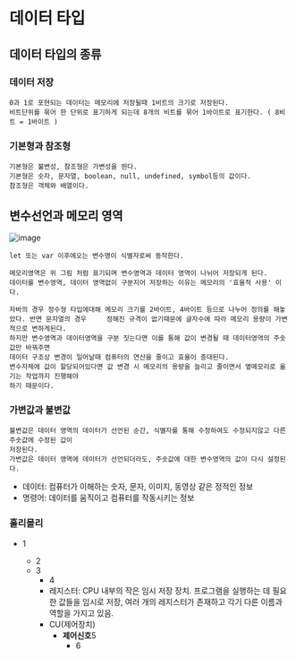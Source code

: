 # 데이터 타입

## 데이터 타입의 종류

### 데이터 저장

    0과 1로 포현되는 데이터는 메모리에 저장될때 1비트의 크기로 저장된다.
    비트단위를 묶어 한 단위로 표기하게 되는데 8개의 비트를 묶어 1바이트로 표기한다. ( 8비트 = 1바이트 )

### 기본형과 참조형

    기본형은 불변성, 참조형은 가변성을 띈다.
    기본형은 숫자, 문자열, boolean, null, undefined, symbol등의 값이다.
    참조형은 객체와 배열이다.

## 변수선언과 메모리 영역
![image](https://github.com/user-attachments/assets/9138617f-ee74-439c-b77f-af5a558a21ce)
  
    let 또는 var 이후에오는 변수명이 식별자로써 동작한다.
    
    메모리영역은 위 그림 처럼 표기되며 변수영역과 데이터 영역이 나뉘어 저장되게 된다.
    데이터를 변수영역, 데이터 영역없이 구분지어 저장하는 이유는 메모리의 '효율적 사용' 이다.
    
    자바의 경우 정수형 타입에대해 메모리 크기를 2바이트, 4바이트 등으로 나누어 정의를 해놓았다. 반면 문자열의 경우     정해진 규격이 없기때문에 글자수에 따라 메모리 용량이 가변적으로 변하게된다.
    하지만 변수영역과 데이터영역을 구분 짓는다면 이를 통해 값이 변경될 때 데이터영역의 주솟값만 바꿔주면
    데이터 구조상 변경이 일어날때 컴퓨터의 연산을 줄이고 효율이 증대된다.
    변수자체에 값이 할당되어있다면 값 변경 시 메모리의 용량을 늘리고 줄이면서 옆메모리로 옮기는 작업까지 진행해야 
    하기 때문이다.
    

### 가변값과 불변값

    불변값은 데이터 영역의 데이터가 선언된 순간, 식별자를 통해 수정하여도 수정되지않고 다른 주솟값에 수정된 값이 
    저장된다.
    가변값은 데이터 영역에 데이터가 선언되더라도, 주솟값에 대한 변수영역의 값이 다시 설정된다.

- 데이터: 컴퓨터가 이해하는 숫자, 문자, 이미지, 동영상 같은 정적인 정보
- 명령어: 데이터를 움직이고 컴퓨터를 작동시키는 정보

### 홀리몰리

- 1

  - 2
  - 3
    - 4
    - 레지스터: CPU 내부의 작은 임시 저장 장치. 프로그램을 실행하는 데 필요한 값들을 임시로 저장, 여러 개의 레지스터가 존재하고 각기 다른 이름과 역할을 가지고 있음.
    - CU(제어장치)
      - **제어신호**5
        - 6

